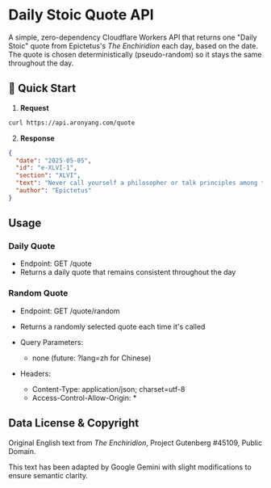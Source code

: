# Daily Stoic Quote API

A simple, zero-dependency Cloudflare Workers API that returns one "Daily Stoic" quote from Epictetus's *The Enchiridion* each day, based on the date. The quote is chosen deterministically (pseudo-random) so it stays the same throughout the day.

## 🚀 Quick Start

1. **Request**  
```bash
curl https://api.aronyang.com/quote
```

2. **Response**  
```json
{
  "date": "2025-05-05",
  "id": "e-XLVI-1",
  "section": "XLVI",
  "text": "Never call yourself a philosopher or talk principles among the ignorant. Show principles by actions.",
  "author": "Epictetus"
}
```

## Usage

### Daily Quote
- Endpoint: GET /quote
- Returns a daily quote that remains consistent throughout the day

### Random Quote
- Endpoint: GET /quote/random
- Returns a randomly selected quote each time it's called

- Query Parameters:
  - none (future: ?lang=zh for Chinese)

- Headers:
  - Content-Type: application/json; charset=utf-8
  - Access-Control-Allow-Origin: *

## Data License & Copyright

Original English text from *The Enchiridion*, Project Gutenberg #45109, Public Domain.

This text has been adapted by Google Gemini with slight modifications to ensure semantic clarity.